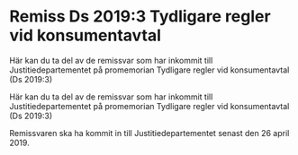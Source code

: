 # Remiss Ds 2019:3 Tydligare regler vid konsumentavtal

Här kan du ta del av de remissvar som har inkommit till Justitiedepartementet på promemorian Tydligare regler vid konsumentavtal (Ds 2019:3)

Här kan du ta del av de remissvar som har inkommit till Justitiedepartementet på promemorian Tydligare regler vid konsumentavtal (Ds 2019:3)

Remissvaren ska ha kommit in till Justitiedepartementet senast den 26 april 2019.

